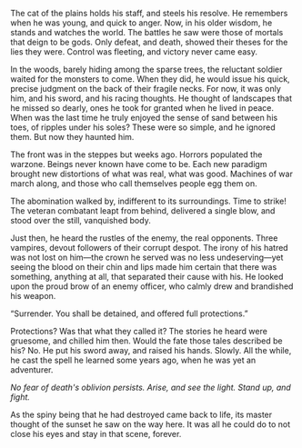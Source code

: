 The cat of the plains holds his staff, and steels his resolve. He remembers when he was young, and quick to anger. Now, in his older wisdom, he stands and watches the world. The battles he saw were those of mortals that deign to be gods. Only defeat, and death, showed their theses for the lies they were. Control was fleeting, and victory never came easy.

In the woods, barely hiding among the sparse trees, the reluctant soldier waited for the monsters to come. When they did, he would issue his quick, precise judgment on the back of their fragile necks. For now, it was only him, and his sword, and his racing thoughts. He thought of landscapes that he missed so dearly, ones he took for granted when he lived in peace. When was the last time he truly enjoyed the sense of sand between his toes, of ripples under his soles? These were so simple, and he ignored them. But now they haunted him.

The front was in the steppes but weeks ago. Horrors populated the warzone. Beings never known have come to be. Each new paradigm brought new distortions of what was real, what was good. Machines of war march along, and those who call themselves people egg them on.

The abomination walked by, indifferent to its surroundings. Time to strike! The veteran combatant leapt from behind, delivered a single blow, and stood over the still, vanquished body.

Just then, he heard the rustles of the enemy, the real opponents. Three vampires, devout followers of their corrupt despot. The irony of his hatred was not lost on him—the crown he served was no less undeserving—yet seeing the blood on their chin and lips made him certain that there was something, anything at all, that separated their cause with his. He looked upon the proud brow of an enemy officer, who calmly drew and brandished his weapon. 

“Surrender. You shall be detained, and offered full protections.”

Protections? Was that what they called it? The stories he heard were gruesome, and chilled him then. Would the fate those tales described be his? No. He put his sword away, and raised his hands. Slowly. All the while, he cast the spell he learned some years ago, when he was yet an adventurer.

*No fear of death's oblivion persists. Arise, and see the light. Stand up, and fight.*

As the spiny being that he had destroyed came back to life, its master thought of the sunset he saw on the way here. It was all he could do to not close his eyes and stay in that scene, forever.